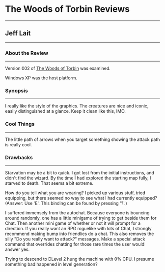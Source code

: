 # The Woods of Torbin Reviews

---

## Jeff Lait

---

### About the Review

---

Version 002 of [The Woods of Torbin](the_woods_of_torbin.md) was examined.

Windows XP was the host platform.

### Synopsis

---

I really like the style of the graphics. The creatures are nice and iconic, easily distinguished at a glance. Keep it clean like this, IMO.

### Cool Things

---

The little path of arrows when you target something showing the attack path is really cool.

### Drawbacks

---

Starvation may be a bit to quick. I got lost from the initial instructions, and didn't find the wizard. By the time I had explored the starting map fully, I starved to death. That seems a bit extreme.

How do you tell what you are wearing? I picked up various stuff, tried equipping, but there seemed no way to see what I had currently equipped? (Answer: Use 'E'. This binding can be found by pressing '?'.)

I suffered immensely from the autochat. Because everyone is bouncing around randomly, one has a little minigame of trying to get beside them for Chat. Then another mini game of whether or not it will prompt for a direction. If you really want an RPG roguelike with lots of Chat, I strongly recommend making bump into friendlies do a chat. This also removes the silly "Do you really want to attack?" messages. Make a special attack command that overrides chatting for those rare times the user would answer yes.

Trying to descend to DLevel 2 hung the machine with 0% CPU. I presume something bad happened in level generation?
